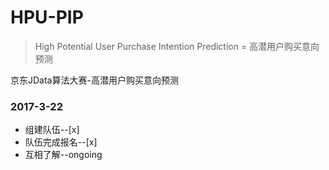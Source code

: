 # HPU-PIP  
> High Potential User Purchase Intention Prediction = 高潜用户购买意向预测  

京东JData算法大赛-高潜用户购买意向预测
### 2017-3-22  
- 组建队伍--[x]  
- 队伍完成报名--[x] 
- 互相了解--ongoing
